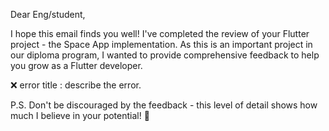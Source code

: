 Dear Eng/student,

I hope this email finds you well! I've completed the review of your Flutter project - the Space App implementation. As this is an important project in our diploma program, I wanted to provide comprehensive feedback to help you grow as a Flutter developer.

❌ error title : describe the error.

P.S. Don't be discouraged by the feedback - this level of detail shows how much I believe in your potential! 🚀


